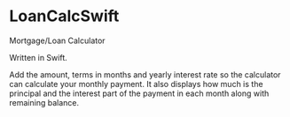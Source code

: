 # LoanCalcSwift

Mortgage/Loan Calculator

Written in Swift.

Add the amount, terms in months and yearly interest rate so the calculator can calculate your monthly payment.
It also displays how much is the principal and the interest part of the payment in each month along with remaining balance.
